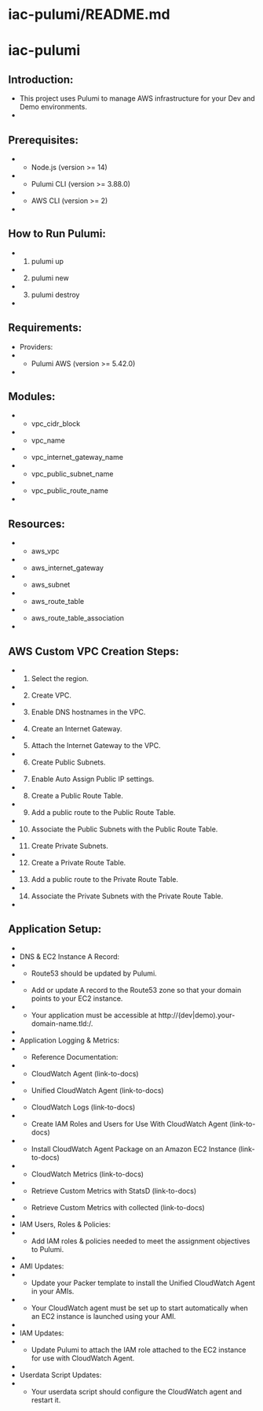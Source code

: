 # iac-pulumi/README.md

# iac-pulumi

## Introduction:
 * This project uses Pulumi to manage AWS infrastructure for your Dev and Demo environments.
 * 
## Prerequisites:
 * - Node.js (version >= 14)
 * - Pulumi CLI (version >= 3.88.0)
 * - AWS CLI (version >= 2)
 * 
## How to Run Pulumi:
 * 1. pulumi up
 * 2. pulumi new
 * 3. pulumi destroy
 * 
## Requirements:
 * Providers:
 * - Pulumi AWS (version >= 5.42.0)
 * 
## Modules:
 * - vpc_cidr_block
 * - vpc_name
 * - vpc_internet_gateway_name
 * - vpc_public_subnet_name
 * - vpc_public_route_name
 * 
## Resources:
 * - aws_vpc
 * - aws_internet_gateway
 * - aws_subnet
 * - aws_route_table
 * - aws_route_table_association
 * 
## AWS Custom VPC Creation Steps:
 * 1. Select the region.
 * 2. Create VPC.
 * 3. Enable DNS hostnames in the VPC.
 * 4. Create an Internet Gateway.
 * 5. Attach the Internet Gateway to the VPC.
 * 6. Create Public Subnets.
 * 7. Enable Auto Assign Public IP settings.
 * 8. Create a Public Route Table.
 * 9. Add a public route to the Public Route Table.
 * 10. Associate the Public Subnets with the Public Route Table.
 * 11. Create Private Subnets.
 * 12. Create a Private Route Table.
 * 13. Add a public route to the Private Route Table.
 * 14. Associate the Private Subnets with the Private Route Table.
 * 
## Application Setup:
 * 
 * DNS & EC2 Instance A Record:
 * - Route53 should be updated by Pulumi.
 * - Add or update A record to the Route53 zone so that your domain points to your EC2 instance.
 * - Your application must be accessible at http://(dev|demo).your-domain-name.tld:<port>/.
 * 
 * Application Logging & Metrics:
 * - Reference Documentation:
 *   - CloudWatch Agent (link-to-docs)
 *   - Unified CloudWatch Agent (link-to-docs)
 *   - CloudWatch Logs (link-to-docs)
 *   - Create IAM Roles and Users for Use With CloudWatch Agent (link-to-docs)
 *   - Install CloudWatch Agent Package on an Amazon EC2 Instance (link-to-docs)
 *   - CloudWatch Metrics (link-to-docs)
 *   - Retrieve Custom Metrics with StatsD (link-to-docs)
 *   - Retrieve Custom Metrics with collected (link-to-docs)
 * 
 * IAM Users, Roles & Policies:
 * - Add IAM roles & policies needed to meet the assignment objectives to Pulumi.
 * 
 * AMI Updates:
 * - Update your Packer template to install the Unified CloudWatch Agent in your AMIs.
 * - Your CloudWatch agent must be set up to start automatically when an EC2 instance is launched using your AMI.
 * 
 * IAM Updates:
 * - Update Pulumi to attach the IAM role attached to the EC2 instance for use with CloudWatch Agent.
 * 
 * Userdata Script Updates:
 * - Your userdata script should configure the CloudWatch agent and restart it.


